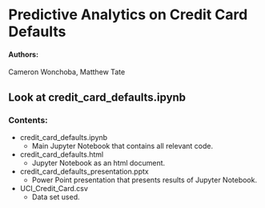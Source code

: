 # Predictive Analytics on Credit Card Defaults

#### Authors:
Cameron Wonchoba, Matthew Tate

## Look at credit_card_defaults.ipynb 

### Contents:
* credit_card_defaults.ipynb
  * Main Jupyter Notebook that contains all relevant code.
* credit_card_defaults.html
  * Jupyter Notebook as an html document.
* credit_card_defaults_presentation.pptx
  * Power Point presentation that presents results of Jupyter Notebook.
* UCI_Credit_Card.csv
  * Data set used.
